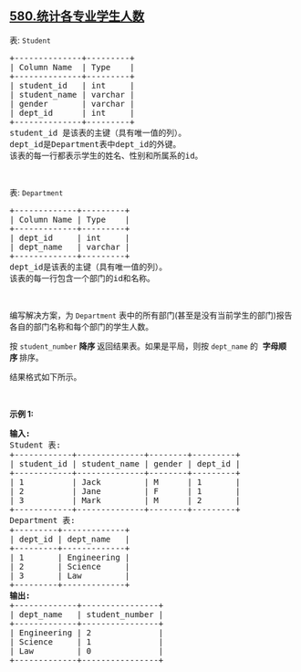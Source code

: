 ## [580.统计各专业学生人数](https://leetcode.cn/problems/count-student-number-in-departments/)
<p>表:&nbsp;<code>Student</code></p>

<pre>
+--------------+---------+
| Column Name  | Type    |
+--------------+---------+
| student_id   | int     |
| student_name | varchar |
| gender       | varchar |
| dept_id      | int     |
+--------------+---------+
student_id 是该表的主键（具有唯一值的列）。
dept_id是Department表中dept_id的外键。
该表的每一行都表示学生的姓名、性别和所属系的id。
</pre>

<p>&nbsp;</p>

<p>表:&nbsp;<code>Department</code></p>

<pre>
+-------------+---------+
| Column Name | Type    |
+-------------+---------+
| dept_id     | int     |
| dept_name   | varchar |
+-------------+---------+
dept_id是该表的主键（具有唯一值的列）。
该表的每一行包含一个部门的id和名称。</pre>

<p>&nbsp;</p>

<p>编写解决方案，为&nbsp;<code>Department</code>&nbsp;表中的所有部门(甚至是没有当前学生的部门)报告各自的部门名称和每个部门的学生人数。</p>

<p>按 <code>student_number</code> <strong>降序&nbsp;</strong>返回结果表。如果是平局，则按 <code>dept_name</code> 的&nbsp; <strong>字母顺序&nbsp;</strong>排序。</p>

<p>结果格式如下所示。</p>

<p>&nbsp;</p>

<p><strong>示例 1:</strong></p>

<pre>
<strong>输入:</strong> 
Student 表:
+------------+--------------+--------+---------+
| student_id | student_name | gender | dept_id |
+------------+--------------+--------+---------+
| 1          | Jack         | M      | 1       |
| 2          | Jane         | F      | 1       |
| 3          | Mark         | M      | 2       |
+------------+--------------+--------+---------+
Department 表:
+---------+-------------+
| dept_id | dept_name   |
+---------+-------------+
| 1       | Engineering |
| 2       | Science     |
| 3       | Law         |
+---------+-------------+
<strong>输出:</strong> 
+-------------+----------------+
| dept_name   | student_number |
+-------------+----------------+
| Engineering | 2              |
| Science     | 1              |
| Law         | 0              |
+-------------+----------------+</pre>
